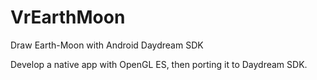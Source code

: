 # VrEarthMoon
Draw Earth-Moon with Android Daydream SDK

Develop a native app with OpenGL ES, then porting it to Daydream SDK.
